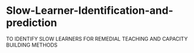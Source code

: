 # Slow-Learner-Identification-and-prediction
TO IDENTIFY SLOW LEARNERS FOR  REMEDIAL TEACHING AND CAPACITY  BUILDING METHODS
